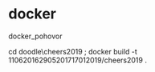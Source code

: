 # docker
docker_pohovor

cd doodle\cheers2019 ;
docker build -t 110620162905201717012019/cheers2019 .
